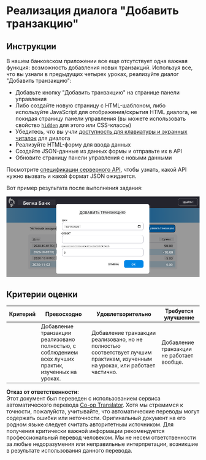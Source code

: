 <!--
CO_OP_TRANSLATOR_METADATA:
{
  "original_hash": "f23a868536c07da991b1d4e773161e25",
  "translation_date": "2025-08-26T00:48:41+00:00",
  "source_file": "7-bank-project/4-state-management/assignment.md",
  "language_code": "ru"
}
-->
# Реализация диалога "Добавить транзакцию"

## Инструкции

В нашем банковском приложении все еще отсутствует одна важная функция: возможность добавления новых транзакций. Используя все, что вы узнали в предыдущих четырех уроках, реализуйте диалог "Добавить транзакцию":

- Добавьте кнопку "Добавить транзакцию" на странице панели управления
- Либо создайте новую страницу с HTML-шаблоном, либо используйте JavaScript для отображения/скрытия HTML диалога, не покидая страницу панели управления (вы можете использовать свойство [`hidden`](https://developer.mozilla.org/docs/Web/HTML/Global_attributes/hidden) для этого или CSS-классы)
- Убедитесь, что вы учли [доступность для клавиатуры и экранных читалок](https://developer.paciellogroup.com/blog/2018/06/the-current-state-of-modal-dialog-accessibility/) для диалога
- Реализуйте HTML-форму для ввода данных
- Создайте JSON-данные из данных формы и отправьте их в API
- Обновите страницу панели управления с новыми данными

Посмотрите [спецификации серверного API](../api/README.md), чтобы узнать, какой API нужно вызвать и какой формат JSON ожидается.

Вот пример результата после выполнения задания:

![Скриншот, показывающий пример диалога "Добавить транзакцию"](../../../../translated_images/dialog.93bba104afeb79f12f65ebf8f521c5d64e179c40b791c49c242cf15f7e7fab15.ru.png)

## Критерии оценки

| Критерий | Превосходно                                                                                      | Удовлетворительно                                                                                                      | Требуется улучшение                          |
| -------- | ------------------------------------------------------------------------------------------------ | ----------------------------------------------------------------------------------------------------------------------- | --------------------------------------------|
|          | Добавление транзакции реализовано полностью, с соблюдением всех лучших практик, изученных на уроках. | Добавление транзакции реализовано, но не полностью соответствует лучшим практикам, изученным на уроках, или работает частично. | Добавление транзакции не работает вообще.   |

**Отказ от ответственности**:  
Этот документ был переведен с использованием сервиса автоматического перевода [Co-op Translator](https://github.com/Azure/co-op-translator). Хотя мы стремимся к точности, пожалуйста, учитывайте, что автоматические переводы могут содержать ошибки или неточности. Оригинальный документ на его родном языке следует считать авторитетным источником. Для получения критически важной информации рекомендуется профессиональный перевод человеком. Мы не несем ответственности за любые недоразумения или неправильные интерпретации, возникшие в результате использования данного перевода.